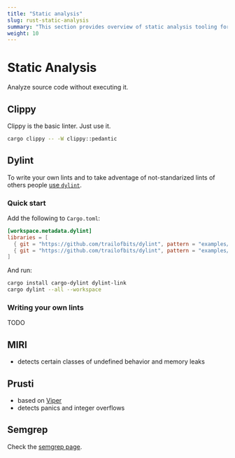 ```yaml
---
title: "Static analysis"
slug: rust-static-analysis
summary: "This section provides overview of static analysis tooling for Rust"
weight: 10
---
```


# Static Analysis

Analyze source code without executing it.

## Clippy

Clippy is the basic linter. Just use it.

```sh
cargo clippy -- -W clippy::pedantic
```

## Dylint

To write your own lints and to take adventage of not-standarized lints of others people [use `dylint`](https://github.com/trailofbits/dylint/).

### Quick start

Add the following to `Cargo.toml`:

```toml
[workspace.metadata.dylint]
libraries = [
  { git = "https://github.com/trailofbits/dylint", pattern = "examples/general/*" },
  { git = "https://github.com/trailofbits/dylint", pattern = "examples/supplementary/*" },
]
```

And run:

```sh
cargo install cargo-dylint dylint-link
cargo dylint --all --workspace
```

### Writing your own lints

TODO

## MIRI

* detects certain classes of undefined behavior and memory leaks

## Prusti

* based on [Viper](https://www.pm.inf.ethz.ch/research/viper.html)
* detects panics and integer overflows

## Semgrep

Check the [semgrep page](/docs/static-analysis/semgrep/).
